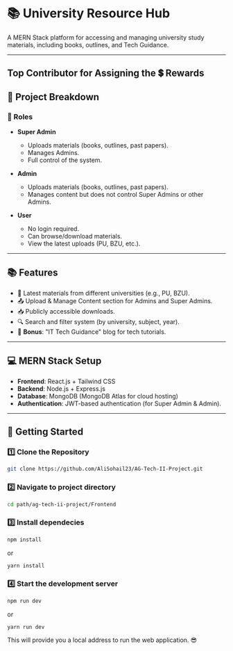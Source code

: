 # 📚 University Resource Hub  

A MERN Stack platform for accessing and managing university study materials, including books, outlines, and Tech Guidance.   

---
## Top Contributor for Assigning the 💲 Rewards 
## 📌 Project Breakdown  

### 🔹 Roles  

- **Super Admin**  
  - Uploads materials (books, outlines, past papers).  
  - Manages Admins.  
  - Full control of the system.  

- **Admin**  
  - Uploads materials (books, outlines, past papers).  
  - Manages content but does not control Super Admins or other Admins.  

- **User**  
  - No login required.  
  - Can browse/download materials.  
  - View the latest uploads (PU, BZU, etc.).  

---

## 📚 Features  

- 📂 Latest materials from different universities (e.g., PU, BZU).  
- 📤 Upload & Manage Content section for Admins and Super Admins.  
- 📥 Publicly accessible downloads.  
- 🔍 Search and filter system (by university, subject, year).  
- 📝 **Bonus**: "IT Tech Guidance" blog for tech tutorials.  

---

## 💻 MERN Stack Setup  

- **Frontend**: React.js + Tailwind CSS  
- **Backend**: Node.js + Express.js  
- **Database**: MongoDB (MongoDB Atlas for cloud hosting)  
- **Authentication**: JWT-based authentication (for Super Admin & Admin).  

---

## 🚀 Getting Started  

### 1️⃣ Clone the Repository  
```bash
git clone https://github.com/AliSohail23/AG-Tech-II-Project.git
```

### 2️⃣ Navigate to project directory  
```bash
cd path/ag-tech-ii-project/Frontend
```

### 3️⃣ Install dependecies  
```bash
npm install
```
or
```bash
yarn install
```

### 4️⃣ Start the development server
```bash
npm run dev
```
or
```bash
yarn run dev
```

This will provide you a local address to run the web application. 😎 


